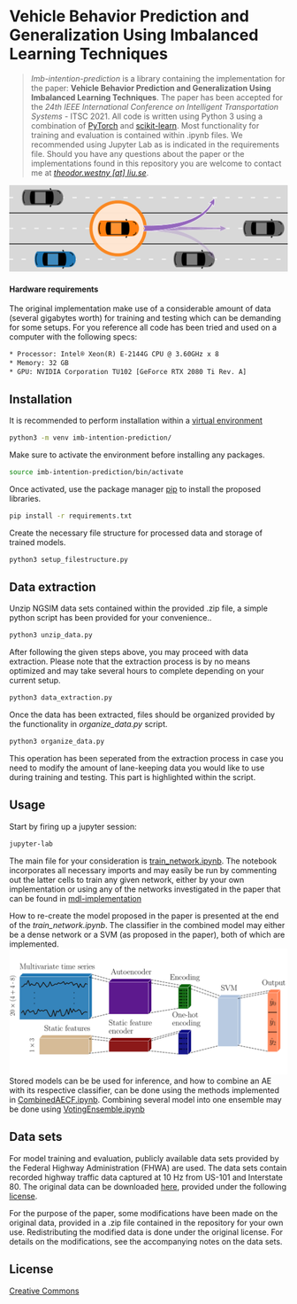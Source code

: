 # Vehicle Behavior Prediction and Generalization Using Imbalanced Learning Techniques
> _Imb-intention-prediction_ is a library containing the implementation for the paper: 
> **Vehicle Behavior Prediction and Generalization Using Imbalanced Learning Techniques**.
> The paper has been accepted for the _24th IEEE International Conference on Intelligent Transportation Systems_ - ITSC 2021.
> All code is written using Python 3 using a combination of [PyTorch](https://pytorch.org/) and [scikit-learn](https://scikit-learn.org/stable/).
> Most functionality for training and evaluation is contained within .ipynb files. We recommended using Jupyter Lab as is indicated in the requirements file.
> Should you have any questions about the paper or the implementations found in this repository you are welcome to contact me at [_theodor.westny [at] liu.se_](https://liu.se/en/employee/thewe60).



![](img/prob_desc-1.png)

#### Hardware requirements
The original implementation make use of a considerable amount of data (several gigabytes worth) for training and testing which can be demanding for some setups. For you reference all code has been tried and used on a computer with the following specs:
```
* Processor: Intel® Xeon(R) E-2144G CPU @ 3.60GHz x 8
* Memory: 32 GB
* GPU: NVIDIA Corporation TU102 [GeForce RTX 2080 Ti Rev. A]
```

## Installation

It is recommended to perform installation within a [virtual environment](https://docs.python.org/3/library/venv.html)
```bash
python3 -m venv imb-intention-prediction/
```

Make sure to activate the environment before installing any packages.

```bash
source imb-intention-prediction/bin/activate
```

Once activated, use the package manager [pip](https://pip.pypa.io/en/stable/) to install the proposed libraries.


```bash
pip install -r requirements.txt
```

Create the necessary file structure for processed data and storage of trained models.

```bash
python3 setup_filestructure.py
```

## Data extraction 

Unzip NGSIM data sets contained within the provided .zip file, a simple python script has been provided for your convenience..

```bash
python3 unzip_data.py
```

After following the given steps above, you may proceed with data extraction. Please note that the extraction process is by no means optimized and may take several hours to complete depending on your current setup.

```bash
python3 data_extraction.py
```


Once the data has been extracted, files should be organized provided by the functionality in *organize_data.py* script.

```bash
python3 organize_data.py
```

This operation has been seperated from the extraction process in case you need to modify the amount of lane-keeping data you would like to use during training and testing. This part is highlighted within the script.


## Usage

Start by firing up a jupyter session:

```bash
jupyter-lab
```

The main file for your consideration is [train_network.ipynb](train_network.ipynb).
The notebook incorporates all necessary imports and may easily be run by commenting out the latter cells to train any given network, either by your own implementation or using any of the networks investigated in the paper that can be found in [mdl-implementation](mdl-implementation)

How to re-create the model proposed in the paper is presented at the end of the *train_network.ipynb*. The classifier in the combined model may either be a dense network or a SVM (as proposed in the paper), both of which are implemented.
![](img/sys_arch-1.png)
Stored models can be be used for inference, and how to combine an AE with its respective classifier, can be done using the methods implemented in [CombinedAECF.ipynb](mdl_implementation/CombinedAECF.ipynb).
Combining several model into one ensemble may be done using [VotingEnsemble.ipynb](mdl_implementation/VotingEnsemble.ipynb)

## Data sets
For model training and evaluation, publicly available data sets provided by the Federal Highway Administration (FHWA) are used. The data sets contain recorded highway traffic data captured at 10 Hz from US-101 and Interstate 80.
The original data can be downloaded [here](https://data.transportation.gov/Automobiles/Next-Generation-Simulation-NGSIM-Vehicle-Trajector/8ect-6jqj), provided under the following [license](https://creativecommons.org/licenses/by-sa/4.0/).

For the purpose of the paper, some modifications have been made on the original data, provided in a .zip file contained in the repository for your own use. Redistributing the modified data is done under the original license.
For details on the modifications, see the accompanying notes on the data sets.

## License
[Creative Commons](https://creativecommons.org/licenses/by-sa/4.0/)
